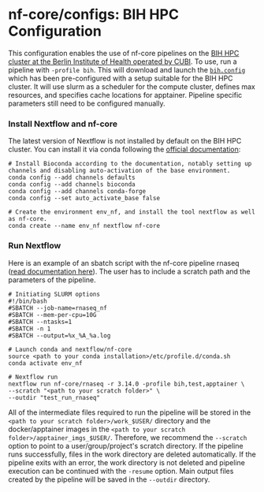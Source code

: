 # nf-core/configs: BIH HPC Configuration

This configuration enables the use of nf-core pipelines on the [BIH HPC cluster at the Berlin Institute of Health operated by CUBI]([https://www.hpc.bihealth.org/]).
To use, run a pipeline with `-profile bih`.
This will download and launch the [`bih.config`](../conf/bih.config) which has been pre-configured with a setup suitable for the BIH HPC cluster.
It will use slurm as a scheduler for the compute cluster, defines max resources, and specifies cache locations for apptainer.
Pipeline specific parameters still need to be configured manually.

### Install Nextflow and nf-core

The latest version of Nextflow is not installed by default on the BIH HPC cluster.
You can install it via conda following the [official documentation](https://nf-co.re/docs/usage/getting_started/installation#bioconda-installation):

```
# Install Bioconda according to the documentation, notably setting up channels and disabling auto-activation of the base environment.
conda config --add channels defaults
conda config --add channels bioconda
conda config --add channels conda-forge
conda config --set auto_activate_base false

# Create the environment env_nf, and install the tool nextflow as well as nf-core.
conda create --name env_nf nextflow nf-core
```

### Run Nextflow

Here is an example of an sbatch script with the nf-core pipeline rnaseq ([read documentation here](https://nf-co.re/rnaseq/3.14.0)).
The user has to include a scratch path and the parameters of the pipeline.

```
# Initiating SLURM options
#!/bin/bash
#SBATCH --job-name=rnaseq_nf
#SBATCH --mem-per-cpu=10G
#SBATCH --ntasks=1
#SBATCH -n 1
#SBATCH --output=%x_%A_%a.log

# Launch conda and nextflow/nf-core
source <path to your conda installation>/etc/profile.d/conda.sh
conda activate env_nf

# Nextflow run
nextflow run nf-core/rnaseq -r 3.14.0 -profile bih,test,apptainer \
--scratch "<path to your scratch folder>" \
--outdir "test_run_rnaseq"
```

All of the intermediate files required to run the pipeline will be stored in the `<path to your scratch folder>/work_$USER/` directory and the docker/apptainer images in the `<path to your scratch folder>/apptainer_imgs_$USER/`.
Therefore, we recommend the `--scratch` option to point to a user/group/project's scratch directory.
If the pipeline runs successfully, files in the work directory are deleted automatically.
If the pipeline exits with an error, the work directory is not deleted and pipeline execution can be continued with the `-resume` option.
Main output files created by the pipeline will be saved in the `--outdir` directory.
